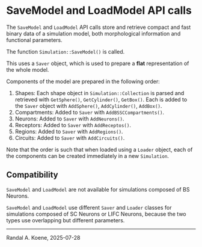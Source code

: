 # SaveModel and LoadModel API calls

The `SaveModel` and `LoadModel` API calls store and retrieve compact
and fast binary data of a simulation model, both morphological information
and functional parameters.

The function `Simulation::SaveModel()` is called.

This uses a `Saver` object, which is used to prepare a **flat** representation
of the whole model.

Components of the model are prepared in the following order:

1. Shapes: Each shape object in `Simulation::Collection` is parsed and retrieved
   with `GetSphere()`, `GetCylinder()`, `GetBox()`. Each is added to the
   `Saver` object with `AddSphere()`, `AddCylinder()`, `AddBox()`.
2. Compartments: Added to `Saver` with `AddBSSCCompartments()`.
3. Neurons: Added to `Saver` with `AddNeurons()`.
4. Receptors: Added to `Saver` with `AddReceptos()`.
5. Regions: Added to `Saver` with `AddRegions()`.
6. Circuits:  Added to `Saver` with `AddCircuits()`.

Note that the order is such that when loaded using a `Loader` object, each of
the components can be created immediately in a new `Simulation`.

## Compatibility

`SaveModel` and `LoadModel` are not available for simulations composed of
BS Neurons.

`SaveModel` and `LoadModel` use different `Saver` and `Loader` classes for
simulations composed of SC Neurons or LIFC Neurons, because the two types
use overlapping but different parameters.


---
Randal A. Koene, 2025-07-28
